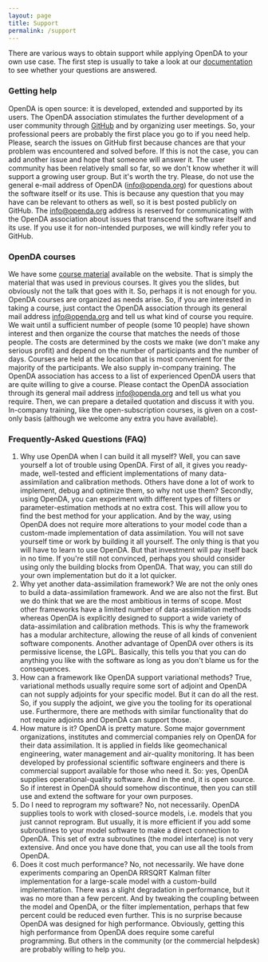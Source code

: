 ```yaml
---
layout: page
title: Support
permalink: /support
---
```

There are various ways to obtain support while applying OpenDA to your own use case. 
The first step is usually to take a look at our [documentation](https://www.openda.org/documentation_wiki) to see whether your questions are answered. 

### Getting help
OpenDA is open source: it is developed, extended and supported by its users. The OpenDA association stimulates the further development of a user community through [GitHub](https://github.com/OpenDA-Association/OpenDA/issues) and by organizing user meetings. So, your professional peers are probably the first place you go to if you need help. Please, search the issues on GitHub first because chances are that your problem was encountered and solved before. If this is not the case, you can add another issue and hope that someone will answer it. The user community has been relatively small so far, so we don't know whether it will support a growing user group. But it's worth the try.
Please, do not use the general e-mail address of OpenDA (info@openda.org) for questions about the software itself or its use. This is because any question that you may have can be relevant to others as well, so it is best posted publicly on GitHub. The info@openda.org address is reserved for communicating with the OpenDA association about issues that transcend the software itself and its use. If you use it for non-intended purposes, we will kindly refer you to GitHub.

### OpenDA courses
We have some [course material](https://www.openda.org/documentation) available on the website. That is simply the material that was used in previous courses. It gives you the slides, but obviously not the talk that goes with it. So, perhaps it is not enough for you.
OpenDA courses are organized as needs arise. So, if you are interested in taking a course, just contact the OpenDA association through its general mail address info@openda.org and tell us what kind of course you require. We wait until a sufficient number of people (some 10 people) have shown interest and then organize the course that matches the needs of those people. The costs are determined by the costs we make (we don't make any serious profit) and depend on the number of participants and the number of days. Courses are held at the location that is most convenient for the majority of the participants.
We also supply in-company training. The OpenDA association has access to a list of experienced OpenDA users that are quite willing to give a course. Please contact the OpenDA association through its general mail address info@openda.org and tell us what you require. Then, we can prepare a detailed quotation and discuss it with you. In-company training, like the open-subscription courses, is given on a cost-only basis (although we welcome any extra you have available).

### Frequently-Asked Questions (FAQ)
1. Why use OpenDA when I can build it all myself?
Well, you can save yourself a lot of trouble using OpenDA. First of all, it gives you ready-made, well-tested and efficient implementations of many data-assimilation and calibration methods. Others have done a lot of work to implement, debug and optimize them, so why not use them? Secondly, using OpenDA, you can experiment with different types of filters or parameter-estimation methods at no extra cost. This will allow you to find the best method for your application. And by the way, using OpenDA does not require more alterations to your model code than a custom-made implementation of data assimilation. You will not save yourself time or work by building it all yourself. The only thing is that you will have to learn to use OpenDA. But that investment will pay itself back in no time.
If you're still not convinced, perhaps you should consider using only the building blocks from OpenDA. That way, you can still do your own implementation but do it a lot quicker.
2. Why yet another data-assimilation framework?
We are not the only ones to build a data-assimilation framework. And we are also not the first. But we do think that we are the most ambitious in terms of scope. Most other frameworks have a limited number of data-assimilation methods whereas OpenDA is explicitly designed to support a wide variety of data-assimilation and calibration methods. This is why the framework has a modular architecture, allowing the reuse of all kinds of convenient software components. Another advantage of OpenDA over others is its permissive license, the LGPL. Basically, this tells you that you can do anything you like with the software as long as you don't blame us for the consequences.
3. How can a framework like OpenDA support variational methods?
True, variational methods usually require some sort of adjoint and OpenDA can not supply adjoints for your specific model. But it can do all the rest. So, if you supply the adjoint, we give you the tooling for its operational use. Furthermore, there are methods with similar functionality that do not require adjoints and OpenDA can support those.
4. How mature is it?
OpenDA is pretty mature. Some major government organizations, institutes and commercial companies rely on OpenDA for their data assimilation. It is applied in fields like geomechanical engineering, water management and air-quality monitoring. It has been developed by professional scientific software engineers and there is commercial support available for those who need it. So: yes, OpenDA supplies operational-quality software. And in the end, it is open source. So if interest in OpenDA should somehow discontinue, then you can still use and extend the software for your own purposes.
5. Do I need to reprogram my software?
No, not necessarily. OpenDA supplies tools to work with closed-source models, i.e. models that you just cannot reprogram. But usually, it is more efficient if you add some subroutines to your model software to make a direct connection to OpenDA. This set of extra subroutines (the model interface) is not very extensive. And once you have done that, you can use all the tools from OpenDA.
6. Does it cost much performance?
No, not necessarily. We have done experiments comparing an OpenDA RRSQRT Kalman filter implementation for a large-scale model with a custom-build implementation. There was a slight degradation in performance, but it was no more than a few percent. And by tweaking the coupling between the model and OpenDA, or the filter implementation, perhaps that few percent could be reduced even further. This is no surprise because OpenDA was designed for high performance. Obviously, getting this high performance from OpenDA does require some careful programming. But others in the community (or the commercial helpdesk) are probably willing to help you.
